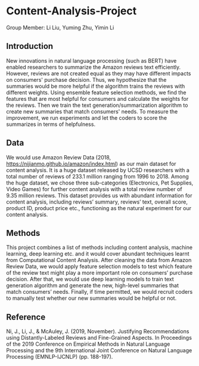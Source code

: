 # Content-Analysis-Project

Group Member: Li Liu, Yuming Zhu, Yimin Li

## Introduction
New innovations in natural language processing (such as BERT) have enabled researchers to summarize the Amazon reviews text efficiently. However, reviews are not created equal as they may have different impacts on consumers' purchase decision. Thus, we hypothesize that the summaries would be more helpful if the algorithm trains the reviews with different weights. Using ensemble feature selection methods, we find the features that are most helpful for consumers and calculate the weights for the reviews. Then we train the text generation/summarization algorithm to create new summaries that match consumers' needs. To measure the improvement, we run experiments and let the coders to score the summarizes in terms of helpfulness.  

## Data
We would use Amazon Review Data (2018, https://nijianmo.github.io/amazon/index.html) as our main dataset for content analysis. It is a huge dataset released by UCSD researchers with a total number of reviews of 233.1 million ranging from 1996 to 2018. Among the huge dataset, we chose three sub-categories (Electronics, Pet Supplies, Video Games) for further content analysis with a total review number of 9.35 million reviews. This dataset provides us with abundant information for content analysis, including reviews’ summary, reviews’ text, overall score, product ID, product price etc., functioning as the natural experiment for our content analysis.

## Methods
This project combines a list of methods including content analysis, machine learning, deep learning etc. and it would cover abundant techniques learnt from Computational Content Analysis. After cleaning the data from Amazon Review Data, we would apply feature selection models to test which feature of the review text might play a more important role on consumers’ purchase decision. After that, we would use deep learning models to train text generation algorithm and generate the new, high-level summaries that match consumers’ needs. Finally, if time permitted, we would recruit coders to manually test whether our new summaries would be helpful or not. 

## Reference
Ni, J., Li, J., & McAuley, J. (2019, November). Justifying Recommendations using Distantly-Labeled Reviews and Fine-Grained Aspects. In Proceedings of the 2019 Conference on Empirical Methods in Natural Language Processing and the 9th International Joint Conference on Natural Language Processing (EMNLP-IJCNLP) (pp. 188-197).

